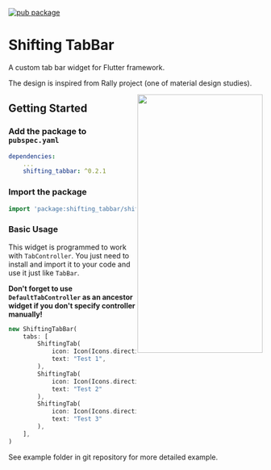 [![pub package](https://img.shields.io/badge/pub-v0.2.1-orange.svg)](https://pub.dartlang.org/packages/shifting_tabbar)


# Shifting TabBar

A custom tab bar widget for Flutter framework. 

The design is inspired from Rally project (one of material design studies).

<img align="right" width="248" height="512" src="https://media.giphy.com/media/35TAoEQmPBLFwEpInv/giphy.gif">

## Getting Started

### Add the package to `pubspec.yaml`

```yaml
dependencies:
    ...
    shifting_tabbar: ^0.2.1
```

### Import the package

```dart
import 'package:shifting_tabbar/shifting_tabbar.dart';
```

### Basic Usage

This widget is programmed to work with `TabController`. 
You just need to install and import it to your code and use it just like `TabBar`.

**Don't forget to use `DefaultTabController` as an ancestor widget if you don't specify controller manually!**

```dart
new ShiftingTabBar(
    tabs: [
        ShiftingTab(
            icon: Icon(Icons.directions_bike),
            text: "Test 1",
        ),
        ShiftingTab(
            icon: Icon(Icons.directions_car),
            text: "Test 2"
        ),
        ShiftingTab(
            icon: Icon(Icons.directions_transit),
            text: "Test 3"
        ),
    ],
)
```

See example folder in git repository for more detailed example.
